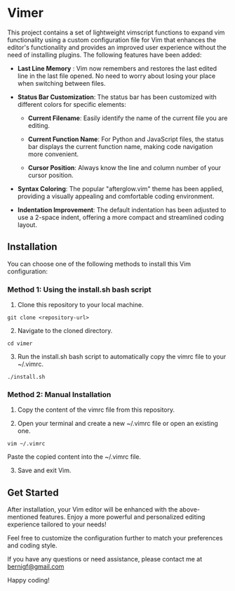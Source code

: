 # Vimer


This project contains a set of lightweight vimscript functions to expand vim functionality using a custom configuration file for Vim that enhances the editor's functionality and provides an improved user experience without the need of installing plugins. The following features have been added:

- **Last Line Memory** : Vim now remembers and restores the last edited line in the last file opened. No need to worry about losing your place when switching between files.

- **Status Bar Customization**: The status bar has been customized with different colors for specific elements:

    - **Current Filename**: Easily identify the name of the current file you are editing.

    - **Current Function Name**: For Python and JavaScript files, the status bar displays the current function name, making code navigation more convenient.

    - **Cursor Position**: Always know the line and column number of your cursor position.

- **Syntax Coloring**: The popular "afterglow.vim" theme has been applied, providing a visually appealing and comfortable coding environment.

- **Indentation Improvement**: The default indentation has been adjusted to use a 2-space indent, offering a more compact and streamlined coding layout.

## Installation
You can choose one of the following methods to install this Vim configuration:

### Method 1: Using the install.sh bash script

1. Clone this repository to your local machine.

```
git clone <repository-url>
```
2. Navigate to the cloned directory.

```
cd vimer
```
3. Run the install.sh bash script to automatically copy the vimrc file to your ~/.vimrc.

```
./install.sh
```
### Method 2: Manual Installation
1. Copy the content of the vimrc file from this repository.

2. Open your terminal and create a new ~/.vimrc file or open an existing one.

```
vim ~/.vimrc
```
Paste the copied content into the ~/.vimrc file.

3. Save and exit Vim.

## Get Started
After installation, your Vim editor will be enhanced with the above-mentioned features. Enjoy a more powerful and personalized editing experience tailored to your needs!

Feel free to customize the configuration further to match your preferences and coding style.

If you have any questions or need assistance, please contact me at bernigf@gmail.com

Happy coding!
